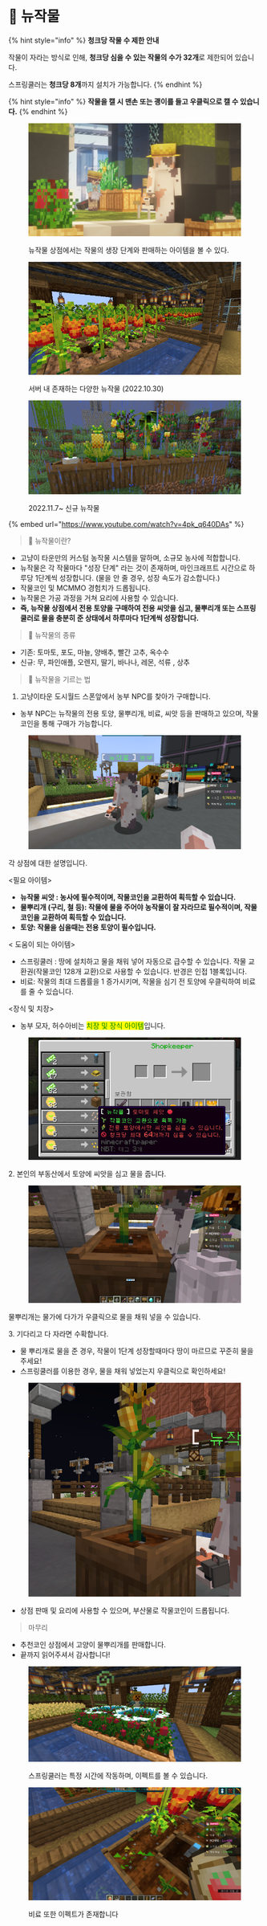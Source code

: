 # 🍅 뉴작물

{% hint style="info" %}
**청크당 작물 수 제한 안내**

작물이 자라는 방식로 인해, **청크당 심을 수 있는 작물의 수가 32개**로 제한되어 있습니다.

스프링쿨러는 **청크당 8개**까지 설치가 가능합니다.
{% endhint %}

{% hint style="info" %}
**작물을 캘 시 맨손 또는 괭이를 들고 우클릭으로 캘 수 있습니다.**
{% endhint %}

<figure><img src="../../.gitbook/assets/2022-08-15_00.56.40.png" alt=""><figcaption><p>뉴작물 상점에서는 작물의 생장 단계와 판매하는 아이템을 볼 수 있다.</p></figcaption></figure>

<figure><img src="../../.gitbook/assets/unknown (14).png" alt=""><figcaption><p>서버 내 존재하는 다양한 뉴작물 (2022.10.30)</p></figcaption></figure>

<figure><img src="../../.gitbook/assets/unknown (7).png" alt=""><figcaption><p>2022.11.7~ 신규 뉴작물</p></figcaption></figure>

{% embed url="https://www.youtube.com/watch?v=4pk_q640DAs" %}

> 🍅 뉴작물이란?

* 고냥이 타운만의 커스텀 농작물 시스템을 말하며, 소규모 농사에 적합합니다.
* 뉴작물은 각 작물마다 "성장 단계" 라는 것이 존재하며, 마인크래프트 시간으로 하루당 1단계씩 성장합니다. (물을 안 줄 경우, 성장 속도가 감소합니다.)
* 작물코인 및 MCMMO 경험치가 드롭됩니다.
* 뉴작물은 가공 과정을 거쳐 요리에 사용할 수 있습니다.
* **즉, 뉴작물 상점에서 전용 토양을 구매하여 전용 씨앗을 심고, 물뿌리개 또는 스프링쿨러로 물을 충분히 준 상태에서 하루마다 1단계씩 성장합니다.**

> 🍇 뉴작물의 종류

* 기존: 토마토, 포도, 마늘, 양배추, 빨간 고추, 옥수수
* 신규: 무, 파인애플, 오렌지, 딸기, 바나나, 레몬, 석류 , 상추

> 🌱 뉴작물을 기르는 법

1. 고냥이타운 도시월드 스폰앞에서 농부 NPC를 찾아가 구매합니다.

* 농부 NPC는 뉴작물의 전용 토양, 물뿌리개, 비료, 씨앗 등을 판매하고 있으며, 작물코인을 통해 구매가 가능합니다.

<figure><img src="../../.gitbook/assets/image (87).png" alt=""><figcaption></figcaption></figure>

각 상점에 대한 설명입니다.

<필요 아이템>

* **뉴작물 씨앗 : 농사에 필수적이며, 작물코인을 교환하여 획득할 수 있습니다.**
* **물뿌리개 (구리, 철 등): 작물에 물을 주어야 농작물이 잘 자라므로 필수적이며, 작물코인을 교환하여 획득할 수 있습니다.**
* **토양: 작물을 심을때는 전용 토양이 필수입니다.**

< 도움이 되는 아이템>

* 스프링쿨러 : 땅에 설치하고 물을 채워 넣어 자동으로 급수할 수 있습니다. 작물 교환권(작물코인 128개 교환)으로 사용할 수 있습니다. 반경은 인접 1블록입니다.
* 비료: 작물의 최대 드롭률을 1 증가시키며, 작물을 심기 전 토양에 우클릭하여 비료를 줄 수 있습니다.

<장식 및 치장>

* 농부 모자, 허수아비는 <mark style="color:green;">치장 및 장식 아이템</mark>입니다.

<figure><img src="../../.gitbook/assets/image (88).png" alt=""><figcaption></figcaption></figure>

2\. 본인의 부동산에서 토양에 씨앗을 심고 물을 줍니다.

<figure><img src="../../.gitbook/assets/image (46).png" alt=""><figcaption></figcaption></figure>

물뿌리개는 물가에 다가가 우클릭으로 물을 채워 넣을 수 있습니다.

3\. 기다리고 다 자라면 수확합니다.

* 물 뿌리개로 물을 준 경우, 작물이 1단계 성장할때마다 땅이 마르므로 꾸준히 물을 주세요!
* 스프링쿨러를 이용한 경우, 물을 채워 넣었는지 우클릭으로 확인하세요!

<figure><img src="../../.gitbook/assets/image (104).png" alt=""><figcaption></figcaption></figure>

* 상점 판매 및 요리에 사용할 수 있으며, 부산물로 작물코인이 드롭됩니다.

> 마무리

* 추천코인 상점에서 고양이 물뿌리개를 판매합니다.
* 끝까지 읽어주셔서 감사합니다!

<figure><img src="../../.gitbook/assets/2022-10-22_09.16.44_3.png" alt=""><figcaption><p>스프링쿨러는 특정 시간에 작동하며, 이펙트를 볼 수 있습니다.</p></figcaption></figure>

<figure><img src="../../.gitbook/assets/unknown (8).png" alt=""><figcaption><p>비료 또한 이펙트가 존재합니다</p></figcaption></figure>
